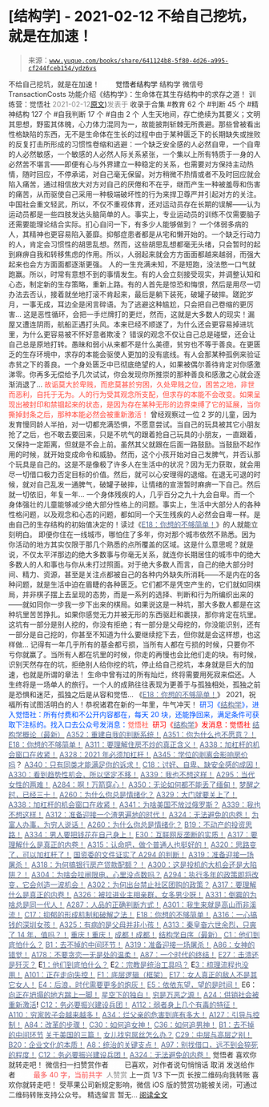# [结构学] - 2021-02-12 不给自己挖坑，就是在加速！

> 来源：[`www.yuque.com/books/share/641124b8-5f80-4d26-a995-cf244fceb154/ydz6vs`](https://www.yuque.com/books/share/641124b8-5f80-4d26-a995-cf244fceb154/ydz6vs)

<ne-p id="520f42f3293818f927861ebbd5b15da4_p_0" data-lake-id="520f42f3293818f927861ebbd5b15da4_p_0"><ne-text id="ued5f9d9a" style="color: rgb(51, 51, 51);">不给自己挖坑，就是在加速！</ne-text></ne-p> <ne-p id="e255bec002b5d5533f6d0cf1f2f963ad" data-lake-id="e255bec002b5d5533f6d0cf1f2f963ad"><ne-text id="u4a414868" ne-fontsize="12" style="color: rgb(255, 255, 255);">原创</ne-text><ne-text id="u6b2bd99d" ne-fontsize="14">觉悟者</ne-text><ne-text id="ua44e585c" ne-fontsize="14">结构学</ne-text></ne-p> <ne-p id="bc96b2e1a42062457aea1e59fc3bfc34" data-lake-id="bc96b2e1a42062457aea1e59fc3bfc34"><ne-text id="u8fbfc79e" ne-fontsize="14" ne-bold="true" style="color: rgb(51, 51, 51);">结构学</ne-text></ne-p> <ne-p id="b6de4636dd40d3ec9d2b4f4ee641cc7d" data-lake-id="b6de4636dd40d3ec9d2b4f4ee641cc7d"><ne-text id="u45fee3ca" ne-fontsize="14" style="color: rgb(51, 51, 51);">微信号</ne-text><ne-text id="u7d6e8794" ne-fontsize="14" style="color: rgb(51, 51, 51);">TransactionCosts</ne-text></ne-p> <ne-p id="b4ba625e0c16df3e66d975331d785a5f" data-lake-id="b4ba625e0c16df3e66d975331d785a5f"><ne-text id="u4b1aa355" ne-fontsize="14" style="color: rgb(51, 51, 51);">功能介绍</ne-text><ne-text id="u2bb67e57" ne-fontsize="14" style="color: rgb(51, 51, 51);">《结构学》：生命体在其生存结构中的求存之道！ 训练营：觉悟社</ne-text></ne-p> <ne-p id="67dc16baaa2abdab451c046604af223f" data-lake-id="67dc16baaa2abdab451c046604af223f"><ne-text id="u1787e1c6" style="color: rgb(140, 140, 140);">2021-02-12</ne-text>[<ne-text id="ube3857fc" ne-fontsize="14">原文</ne-text>](https://mp.weixin.qq.com/s?__biz=MzIzMDYwOTM0Mg==&mid=2247485254&idx=1&sn=d9d6eabc3b529d2644bba1e1e69a230d&chksm=e8b19f97dfc61681f8dfa56546d0026ee0f6839196f8097817f66c2b6b6b9996d2d65c30a3a4#rd))<ne-text id="ua1fc6891" ne-fontsize="14" style="color: rgb(140, 140, 140);">发表于</ne-text></ne-p> <ne-p id="9463ebcc1ee924a28164669b0c6ae61d" data-lake-id="9463ebcc1ee924a28164669b0c6ae61d"><ne-text id="u494d34f5" style="color: rgb(51, 51, 51);">收录于合集</ne-text></ne-p> <ne-p id="ad7d456d7b1a2db5acfa1a4a844174d2" data-lake-id="ad7d456d7b1a2db5acfa1a4a844174d2"><ne-text id="u9e1411ce" style="color: rgb(51, 51, 51);">#教育 62 个</ne-text></ne-p> <ne-p id="37ed8afd62b19dec384609c77a4d81f7" data-lake-id="37ed8afd62b19dec384609c77a4d81f7"><ne-text id="u89b770be" style="color: rgb(51, 51, 51);">#判断 45 个</ne-text></ne-p> <ne-p id="032acadc65dbcb4ecec2cbdd512f68c4" data-lake-id="032acadc65dbcb4ecec2cbdd512f68c4"><ne-text id="u2f08df1e" style="color: rgb(51, 51, 51);">#精神结构 127 个</ne-text></ne-p> <ne-p id="80b15a839a3ec4e261d49d9e85a7ac53" data-lake-id="80b15a839a3ec4e261d49d9e85a7ac53"><ne-text id="u7610e2a2" style="color: rgb(51, 51, 51);">#自我判断 17 个</ne-text></ne-p> <ne-p id="22b337092fa0949e77c03c1e39f59979" data-lake-id="22b337092fa0949e77c03c1e39f59979"><ne-text id="uc8a766ac" style="color: rgb(51, 51, 51);">#自由 2 个</ne-text></ne-p> <ne-p id="d26c218ace762dbc9d699dd6a904f5b5" data-lake-id="d26c218ace762dbc9d699dd6a904f5b5"><ne-text id="u2d198bb3" style="color: rgb(51, 51, 51);">人生天地间，存亡绝续为其要义；文明其思想，野蛮其体魄，心力体力混同为一，故能披荆斩棘无所畏避。那些曾被看出性格缺陷的东西，无不是生命体在生长的过程中由于某种匮乏下的长期缺失或挫败的反复打击所形成的习惯性卷缩和逃避：一个缺乏安全感的人必然自卑，一个自卑的人必然敏感，一个敏感的人必然人际关系紧张，一个集以上所有特质于一身的人必然苦不堪言——即便有心与外界建立一种稳定的关系，也需要对方保持主动热情，随时回应，不停承诺，对自己毫无保留。对方稍微不热情或者不及时回应就会陷入痛苦，通过相信放大对方对自己的厌倦和不在乎，继而产生一种被羞辱和伤害的痛苦，从而驱使自己采用一种极端破坏性的行为来捍卫尊严并引起对方的关注。</ne-text></ne-p> <ne-p id="816237daee11e942c74635a51b23db31" data-lake-id="816237daee11e942c74635a51b23db31"><ne-text id="u06beeefa" style="color: rgb(51, 51, 51);">中国社会重文轻武，所以，不仅不重视体育，还对运动员存在长期的误解——认为运动员都是一些四肢发达头脑简单的人。事实上，专业运动员的训练不仅需要脑子还需要能理论结合实际。扪心自问一下，有多少人能够做到？</ne-text></ne-p> <ne-p id="847b652e71f1112bcb081881235efa90" data-lake-id="847b652e71f1112bcb081881235efa90"><ne-text id="u8daffce5" style="color: rgb(51, 51, 51);">一个体弱多病的人，其精神也更容易陷入萎靡。抑郁症患者都是从宅和懒开始的。一个缺乏行动力的人，肯定会习惯性的胡思乱想。然而，这些胡思乱想都毫无头绪，只会暂时的起到麻痹自我和转移焦虑的作用。所以，人弱起来就会方方面面都越来越弱，而强大起来也会方方面面都逐渐更强。</ne-text></ne-p> <ne-p id="e9a5566918faa45b424d4ceab2f0d80a" data-lake-id="e9a5566918faa45b424d4ceab2f0d80a"><ne-text id="u94dcdbd7" style="color: rgb(51, 51, 51);">人的一生充满未知，不是短跑，没法憋一口气就跑赢。所以，时常有意想不到的事情发生。有的人会立刻接受现实，并调整认知和心态，制定新的生存策略，重新上路。有的人首先是惊恐和悔恨，然后是用尽一切办法去否认，接着就坐地打滚不肯起来，最后是躺下装死，破罐子破摔。蹉跎岁月，一事无成，耳边全是闲言碎语。为了逃避这种尴尬，只会把自己卷缩的更厉害… 这是恶性循环，会把一手烂牌打的更烂，然而，这就是大多数人的现实！漏屋又遭连阴雨，航船正遇打头风。本来已经不顺遂了，为什么还会更容易掉进坑里，为什么更容易被不怀好意者欺凌？</ne-text></ne-p> <ne-p id="7f47de7322243de001a392ac50eedf04" data-lake-id="7f47de7322243de001a392ac50eedf04"><ne-text id="ue5bf6321" style="color: rgb(51, 51, 51);">错误的观念不仅让自己总是碰壁，还会让自己总是原地打转。愚昧和弱小从来都不是什么美德，贫穷也不等于善良。在更匮乏的生存环境中，求存的本能会驱使人更加的没有底线。有人会那某种孤例来验证赤贫之下的善良。一个身处匮乏中已彻底绝望的人，如果被偶尔善待肯定对你感激涕零。你再多无偿给予几次试试，你会发现你所推崇的那种善良和感激之心就会逐渐消退了…</ne-text></ne-p> <ne-p id="a8c97883aef7a6dbaa30f7b41eb7cffe" data-lake-id="a8c97883aef7a6dbaa30f7b41eb7cffe"><ne-text id="ube9d8c80" style="color: rgb(255, 76, 65);">故诟莫大於卑贱，而悲莫甚於穷困，久处卑贱之位，困苦之地，非世而恶利，自托于无为。人的行为受其观念所支配，但求存的本能不会改变。如果呈现出被封印和禁锢起来的状态，是因为存在某种无形的边界束缚了它的延展，当你撕掉封条之后，那种本能必然会被重新激活！</ne-text></ne-p> <ne-p id="67dadd112333b0d7786ba7fd24e9a038" data-lake-id="67dadd112333b0d7786ba7fd24e9a038"><ne-text id="uc2a797b2" style="color: rgb(51, 51, 51);">曾经观察过一位 2 岁的儿童，因为发育慢同龄人半拍，对一切都充满恐惧，不愿意尝试。当自己的玩具被其它小朋友抢了之后，也不敢去要回来，只是不吭气的跟着抢自己玩具的小朋友，一直跟着，又保持一定距离，但就是不会上前。虽然其父就跟在后面一路鼓励。当鼓励不起作用的时候，就开始变成命令和威胁。然而，这个小孩开始对自己发脾气，并否认那个玩具是自己的。这是不是像极了许多人在生活中的状况？因为无力获取，就会用尽一切借口极力否定目标的价值。然后，就可以心安理得的退缩。在退无可退的时候，就对自己乱发一通脾气，破罐子破摔，让情绪的宣泄暂时麻痹一下自己。然后就一切依旧，年复一年…</ne-text></ne-p> <ne-p id="34609384750ba1b86545bf72d2a325e4" data-lake-id="34609384750ba1b86545bf72d2a325e4"><ne-text id="u8c89b560" style="color: rgb(51, 51, 51);">一个身体残疾的人，几乎百分之九十九会自卑。而一个身体强壮的儿童能够减少绝大部分性格上的问题。事实上，生活中大部分人的各种性格问题，以及观念和心态的问题，都如同一个天生残疾的人必然会自卑一样。是由自己的生存结构的初始值决定的！读过《</ne-text>[<ne-text id="u70290504" style="color: rgb(87, 107, 149);">E18：你想的不够简单！</ne-text>](http://mp.weixin.qq.com/s?__biz=MzIzMDYwOTM0Mg==&mid=2247484775&idx=1&sn=2a8e810e281cd7fe5a4db49002b193d2&chksm=e8b19db6dfc614a0e3360f0d54949c40138c27b184c114a44feaa394bd4400073dbbedf6a049&scene=21#wechat_redirect)<ne-text id="uf0c4bc32" style="color: rgb(51, 51, 51);">》的人就能立刻明白。</ne-text></ne-p> <ne-p id="1e4d2959102ed80d45f795ff0fcc4cd7" data-lake-id="1e4d2959102ed80d45f795ff0fcc4cd7"><ne-text id="ue98e3833" style="color: rgb(51, 51, 51);">即便你住在一线城市，哪怕住了多年，你对那个城市依然不熟悉。因为你活动的地方其实仅限于那几个熟悉的点所覆盖的区域。这是什么意思呢？就是说，不仅太平洋那边的绝大多数事与你毫无关系，就连你长期居住的城市中的绝大多数人的人和事也与你从未打过照面。对于绝大多数人而言，自己的绝大部分时间、精力、资源，甚至是关注点都被自己的各种内外缺失所消耗——不是内在的各种问题，就是生活中迫在眉睫的各种匮乏。它们都不是凭空产生的，它们就如同棋局，并非棋子摆上去呈现的态势，而是一系列的选择、判断和行为所编织出来的——就如同你一步我一步下出来的棋局。如果说这是一种坑，那大多数人都是在这种坑里苦苦挣扎。如果你感觉无力并被无形的东西驱赶和裹挟，那你肯定在坑里。这坑有一部分是别人挖的，你没有拒绝；有一部分是父母挖的，你没能识别，还有一部分是自己挖的，你甚至不知道为什么要继续挖下去，但你就是会这样想，也这样做…</ne-text></ne-p> <ne-p id="3a18577c121906b16d76d60e1655c499" data-lake-id="3a18577c121906b16d76d60e1655c499"><ne-text id="udfb60ec5" style="color: rgb(51, 51, 51);">记得有一年几乎所有的基金都亏损，当所有人都在亏损的时候，只要你不亏你就赢了。</ne-text><ne-text id="uf06e7107" ne-bold="true" style="color: rgb(51, 51, 51);">当所有人都在坑里的时候，你走的再慢也会比他们走的块。有时候，识别天然存在的坑，拒绝别人给你挖的坑，停止给自己挖坑，本身就是巨大的加速，也就是所谓的章法！</ne-text></ne-p> <ne-p id="3bed234e47ef8e8ed83ea8f964e23d2c" data-lake-id="3bed234e47ef8e8ed83ea8f964e23d2c"><ne-text id="u97438835" style="color: rgb(47, 48, 52);">生命中曾有过的所有灿烂，终将需要用死寂来偿还。人生终将是一场单人的旅行。一个人的成熟往往表现为更善于与孤独相处，孤独之前是恐惧和迷茫，孤独之后是从容和觉悟… 《</ne-text>[<ne-text id="u769348ac" style="color: rgb(87, 107, 149);">E18：你想的不够简单！</ne-text>](http://mp.weixin.qq.com/s?__biz=MzIzMDYwOTM0Mg==&mid=2247484775&idx=1&sn=2a8e810e281cd7fe5a4db49002b193d2&chksm=e8b19db6dfc614a0e3360f0d54949c40138c27b184c114a44feaa394bd4400073dbbedf6a049&scene=21#wechat_redirect)<ne-text id="ua8a5f3c0" style="color: rgb(47, 48, 52);">》</ne-text></ne-p> <ne-p id="1b32fdfb59a1880f146695c5787caca1" data-lake-id="1b32fdfb59a1880f146695c5787caca1"><ne-text id="udfd10a9c" style="color: rgb(51, 51, 51);">2021，祝福所有试图活明白的人！恭祝诸君在新的一年里，牛气冲天！</ne-text></ne-p> <ne-p id="e72e29bb1ac391b463bc2a23e90e23a4" data-lake-id="e72e29bb1ac391b463bc2a23e90e23a4"><ne-text id="u103ae6cb" ne-bold="true" style="color: rgb(0, 82, 255);">研习《</ne-text>[<ne-text id="u135ac9a4" ne-bold="true" style="color: rgb(87, 107, 149);">结构学</ne-text>](https://mp.weixin.qq.com/mp/appmsgalbum?action=getalbum&album_id=1318317199878225920&__biz=MzAxNDk1NjI2Mw==#wechat_redirect)<ne-text id="u687b6408" ne-bold="true" style="color: rgb(0, 82, 255);">》，进入觉悟社：所有付费和不公开内容都在，每天 20 块，还能挣回来，满足条件可获取下注标的。</ne-text><ne-text id="ue46c3e41" style="color: rgb(0, 82, 255);">找入口去公众号发消息：</ne-text><ne-text id="u4b01d75d" ne-bold="true" style="color: rgb(255, 76, 65);">觉悟社 </ne-text></ne-p> <ne-p id="77a218a9ee46249b72f1ea5853cb91ca" data-lake-id="77a218a9ee46249b72f1ea5853cb91ca"><ne-text id="uc11ae12d" style="color: rgb(255, 0, 0);">研习《</ne-text>[<ne-text id="u68708882" style="color: rgb(87, 107, 149);">结构学</ne-text>](https://mp.weixin.qq.com/mp/appmsgalbum?action=getalbum&album_id=1318317199878225920&__biz=MzAxNDk1NjI2Mw==#wechat_redirect)<ne-text id="u960a1d04" style="color: rgb(255, 0, 0);">》发消息</ne-text><ne-text id="u8f5473cb" ne-bold="true" style="color: rgb(255, 0, 0);">：觉悟社</ne-text></ne-p>  <ne-p id="ffd11676a29b5b56ecf395abf92395ef" data-lake-id="ffd11676a29b5b56ecf395abf92395ef"><ne-card data-card-name="image" data-card-type="inline" id="gIrPy" data-event-boundary="card" style="color: rgb(51, 51, 51);"><ne-p id="857c31f13a9665688e647394669510bf" data-lake-id="857c31f13a9665688e647394669510bf">[<ne-text id="uf6d004ea" style="color: rgb(87, 107, 149);">结构学概论（最新）</ne-text>](http://mp.weixin.qq.com/s?__biz=MzAxNDk1NjI2Mw==&mid=2247485167&idx=1&sn=d5e962eff4a8e9770c83bc87d19d07f3&chksm=9b8a2567acfdac7154f7a62996dca874e5d186b44f3d120dcb633760318788c42d304e325313&scene=21#wechat_redirect)</ne-p> <ne-p id="5e054de8e9cd7939d8dd213f3c4e3a13" data-lake-id="5e054de8e9cd7939d8dd213f3c4e3a13">[<ne-text id="u6401a756" style="color: rgb(87, 107, 149);">A352：重建自我的判断系统！</ne-text>](http://mp.weixin.qq.com/s?__biz=MzIzMDYwOTM0Mg==&mid=2247485248&idx=1&sn=6544dd3fe1a7f01e9e8c4b6f68e33412&chksm=e8b19f91dfc61687f9ad611ebd33d2e9d0e0786972e86b90750f1d1b517162cbb99ec1afafa0&scene=21#wechat_redirect)</ne-p> <ne-p id="56f77132c48155f980d670bd8bbf6c13" data-lake-id="56f77132c48155f980d670bd8bbf6c13">[<ne-text id="ub06ce253" style="color: rgb(87, 107, 149);">A351：你为什么也不愿意？！</ne-text>](http://mp.weixin.qq.com/s?__biz=MzIzMDYwOTM0Mg==&mid=2247485242&idx=1&sn=f4a01a5936322120b0b158f225bc78de&chksm=e8b19febdfc616fd2eb1558a3b7c748ecc497a3af00aec5b5c5ca8042cc52eb7d0af7befa399&scene=21#wechat_redirect)</ne-p> <ne-p id="96efb6ece5f49e9f2b98e7e885ee9bd0" data-lake-id="96efb6ece5f49e9f2b98e7e885ee9bd0">[<ne-text id="u707f04d7" style="color: rgb(87, 107, 149);">E18：你想的不够简单！</ne-text>](http://mp.weixin.qq.com/s?__biz=MzIzMDYwOTM0Mg==&mid=2247484775&idx=1&sn=2a8e810e281cd7fe5a4db49002b193d2&chksm=e8b19db6dfc614a0e3360f0d54949c40138c27b184c114a44feaa394bd4400073dbbedf6a049&scene=21#wechat_redirect)</ne-p> <ne-p id="8211569d5959b543999aae70f84fc4af" data-lake-id="8211569d5959b543999aae70f84fc4af">[<ne-text id="u83822c80" ne-bold="true" style="color: rgb(87, 107, 149);">A311：要理解住房不炒的真正含义！</ne-text>](http://mp.weixin.qq.com/s?__biz=MzIzMDYwOTM0Mg==&mid=2247484959&idx=1&sn=090583ec50bfd9febec1de463c2672f6&chksm=e8b19ecedfc617d8629080f6745c8de013cfe875de26eef6767b2d5c10782650223ed15f807b&scene=21#wechat_redirect)</ne-p> <ne-p id="9c758d914be7a9d3cc769aaf9306be65" data-lake-id="9c758d914be7a9d3cc769aaf9306be65">[<ne-text id="u7d9967ba" ne-bold="true" style="color: rgb(87, 107, 149);">A338：加杠杆的机会窗口在收紧！</ne-text>](http://mp.weixin.qq.com/s?__biz=MzIzMDYwOTM0Mg==&mid=2247485155&idx=1&sn=64150dffebcd42af4fabc29e145fc218&chksm=e8b19e32dfc61724820d009af4a07a1d22174ba51e61af0553235937475410c8bbee54fa81ad&scene=21#wechat_redirect)</ne-p> <ne-p id="ab8b403701c7d99097dff5b753f28986" data-lake-id="ab8b403701c7d99097dff5b753f28986">[<ne-text id="u4bc5c799" ne-bold="true" style="color: rgb(87, 107, 149);">A328：2021 年必须加杠杆！</ne-text>](http://mp.weixin.qq.com/s?__biz=MzIzMDYwOTM0Mg==&mid=2247485087&idx=1&sn=24d72f6a71bddb8954a03be5db246538&chksm=e8b19e4edfc617587a8ae645885a89ab8c3c6f67730a026d9c7c9a94ab3051ca480302147fc0&scene=21#wechat_redirect)</ne-p> <ne-p id="44c605405395e42ab782fcd8aa518690" data-lake-id="44c605405395e42ab782fcd8aa518690">[<ne-text id="u034bff7b" ne-bold="true" style="color: rgb(87, 107, 149);">A345：学位的剥离会影响房价吗</ne-text>](http://mp.weixin.qq.com/s?__biz=MzIzMDYwOTM0Mg==&mid=2247485208&idx=1&sn=ac3653b56fc18a4a6a809139f935bc45&chksm=e8b19fc9dfc616dfa31b0baf15aa90d994ef8a1262e0fd515739c06698cd0673d1d46e6e4c4f&scene=21#wechat_redirect)<ne-text id="u57aaf2f0" ne-bold="true" style="color: rgb(51, 51, 51);">？</ne-text></ne-p> <ne-p id="1a03b89e2459d806ef6eddd918d49af8" data-lake-id="1a03b89e2459d806ef6eddd918d49af8">[<ne-text id="u29f98ad8" style="color: rgb(87, 107, 149);">A340：只有同类才能满足你的诉求！</ne-text>](http://mp.weixin.qq.com/s?__biz=MzIzMDYwOTM0Mg==&mid=2247485171&idx=1&sn=340c944cffbf00d8aa8dfe2e0a2d78e2&chksm=e8b19e22dfc61734def9c4a0bdfedddcd1836cdc2cf695018a942730a9ca804fe4ebe5a77bec&scene=21#wechat_redirect)</ne-p> <ne-p id="829faa4c766d34a80008b43591a26752" data-lake-id="829faa4c766d34a80008b43591a26752">[<ne-text id="u4a7a2bec" ne-bold="true" style="color: rgb(87, 107, 149);">C18：讨好、自卑、缺安全感的成因！</ne-text>](http://mp.weixin.qq.com/s?__biz=MzIzMDYwOTM0Mg==&mid=2247485189&idx=1&sn=5714d52391f1241d0235bb56c0b09a85&chksm=e8b19fd4dfc616c2059b4c7ecd4575ba9f4810f8559aa5c752d84f4ac8df4c1d6f2381d83389&scene=21#wechat_redirect)</ne-p> <ne-p id="1539f88e2161cc3d3bfb29a52f65d985" data-lake-id="1539f88e2161cc3d3bfb29a52f65d985">[<ne-text id="uea24b8f6" style="color: rgb(87, 107, 149);">A330：看到趋势性机会，所以坚定不移！</ne-text>](http://mp.weixin.qq.com/s?__biz=MzIzMDYwOTM0Mg==&mid=2247485097&idx=1&sn=029f58e90141f7c4f18ef6ab40373e19&chksm=e8b19e78dfc6176ea3034b9a8f0a03e5f177c973262e7cebc5b5508215ce61a425c5a542f301&scene=21#wechat_redirect)</ne-p> <ne-p id="4f292472da1b5a442170f4a529066610" data-lake-id="4f292472da1b5a442170f4a529066610">[<ne-text id="u5107de1f" style="color: rgb(87, 107, 149);">A339：我也不想这样！</ne-text>](http://mp.weixin.qq.com/s?__biz=MzIzMDYwOTM0Mg==&mid=2247485177&idx=1&sn=e02641dfcdd16047e9df52c8397557c0&chksm=e8b19e28dfc6173e9a660e9a17835123f6a086e5609ca691f46fe3f03cf0fdceb6a9322eabc0&scene=21#wechat_redirect)</ne-p> <ne-p id="e0cd7becabc6069b7b22e2edc76963a3" data-lake-id="e0cd7becabc6069b7b22e2edc76963a3">[<ne-text id="uc2186aa4" ne-fontsize="13" style="color: rgb(87, 107, 149);">A295：当代女性的两难！</ne-text>](http://mp.weixin.qq.com/s?__biz=MzIzMDYwOTM0Mg==&mid=2247484854&idx=1&sn=6851afe306f7b89d23728018ea32b7f2&chksm=e8b19d67dfc61471955b15021ac11c5fff9f1607977e9df1bd2bbfabc2deb3dea5c98e369c55&scene=21#wechat_redirect)</ne-p> <ne-p id="8bf4a20f1610c8fbb0c8c4d8be9fab0d" data-lake-id="8bf4a20f1610c8fbb0c8c4d8be9fab0d">[<ne-text id="u0d8b8bcc" ne-fontsize="13" style="color: rgb(87, 107, 149);">A284：啊！万箭穿心！</ne-text>](http://mp.weixin.qq.com/s?__biz=MzAxNDk1NjI2Mw==&mid=2247486135&idx=1&sn=e950149b9b9147e9199cfc6093605950&chksm=9b8a293facfda029419b911d4b4fa91c73bbaf695b206df2cf15124d843f4bf4b80673baa394&scene=21#wechat_redirect)</ne-p> <ne-p id="a3eb72a4ac2d9ef9b576ba406641d135" data-lake-id="a3eb72a4ac2d9ef9b576ba406641d135">[<ne-text id="u2ae1bd41" ne-fontsize="13" style="color: rgb(87, 107, 149);">A350：无论如何都不能丢了缅甸！</ne-text>](http://mp.weixin.qq.com/s?__biz=MzIzMDYwOTM0Mg==&mid=2247485236&idx=1&sn=7b5c01f0568ece7a5285e2f421320b3e&chksm=e8b19fe5dfc616f30e3a2a26ad1661a1c59c14dea0a323df62c8b2090136965c6158d4a57238&scene=21#wechat_redirect)</ne-p> <ne-p id="7fef40baf69d97b86405723e45efd915" data-lake-id="7fef40baf69d97b86405723e45efd915">[<ne-text id="u5845d899" ne-fontsize="13" ne-bold="true" style="color: rgb(87, 107, 149);">梦醒之时，已经三十！</ne-text>](http://mp.weixin.qq.com/s?__biz=MzIzMDYwOTM0Mg==&mid=2247484378&idx=1&sn=e3a058584a13d7a5267315113964280d&chksm=e8b19b0bdfc6121df4af4b77d2d826fd0f4132ccfdee48132ce8cf86eb1ba45b898be83d1dc7&scene=21#wechat_redirect)</ne-p> <ne-p id="493e3b5133b1d6d7d6b6e90ae09ea1e5" data-lake-id="493e3b5133b1d6d7d6b6e90ae09ea1e5">[<ne-text id="ub8100c79" ne-fontsize="13" ne-bold="true" style="color: rgb(87, 107, 149);">A260：为什么你总是情绪化？</ne-text>](http://mp.weixin.qq.com/s?__biz=MzAxNDk1NjI2Mw==&mid=2247485923&idx=1&sn=6e1e4a5b0b44a3ac652fe5b32b56ac07&chksm=9b8a2a6bacfda37d56d0717875b11867d9f7426fb815a36f43aebb438d135b81c8d69c3ab006&scene=21#wechat_redirect)</ne-p> <ne-p id="631e0a280304749d35d65d1438abb2cc" data-lake-id="631e0a280304749d35d65d1438abb2cc">[<ne-text id="u6b12be50" ne-bold="true" style="color: rgb(87, 107, 149);">A329：大门就要关上了！</ne-text>](http://mp.weixin.qq.com/s?__biz=MzIzMDYwOTM0Mg==&mid=2247485111&idx=1&sn=2083ce35e0b472ce7526e85113d70dac&chksm=e8b19e66dfc61770d3c57843c16c77a0b5591d5f80191b03f4a0013c4a65b1b8c86de2f8361b&scene=21#wechat_redirect)</ne-p> <ne-p id="c6654ed460f031849620ebc2a90188ad" data-lake-id="c6654ed460f031849620ebc2a90188ad">[<ne-text id="u33c568bc" ne-bold="true" style="color: rgb(87, 107, 149);">A338：加杠杆的机会窗口在收紧！</ne-text>](http://mp.weixin.qq.com/s?__biz=MzIzMDYwOTM0Mg==&mid=2247485155&idx=1&sn=64150dffebcd42af4fabc29e145fc218&chksm=e8b19e32dfc61724820d009af4a07a1d22174ba51e61af0553235937475410c8bbee54fa81ad&scene=21#wechat_redirect)</ne-p> <ne-p id="5e864cc237b6b4190feba48e10cb70ca" data-lake-id="5e864cc237b6b4190feba48e10cb70ca">[<ne-text id="uc9485f05" style="color: rgb(87, 107, 149);">A341：为啥美国不放过俄罗斯？</ne-text>](http://mp.weixin.qq.com/s?__biz=MzIzMDYwOTM0Mg==&mid=2247485182&idx=1&sn=edea5a45938d0c41a416b667a4901947&chksm=e8b19e2fdfc617391b6ec309954594bc8c3011270bb559f9d327fed1a8d6753b6a63a23b2cc4&scene=21#wechat_redirect)</ne-p> <ne-p id="52a5edc24a3ec2df4719ea426aa5fa6b" data-lake-id="52a5edc24a3ec2df4719ea426aa5fa6b">[<ne-text id="uf3e4607d" style="color: rgb(87, 107, 149);">A339：我也不想这样！</ne-text>](http://mp.weixin.qq.com/s?__biz=MzIzMDYwOTM0Mg==&mid=2247485177&idx=1&sn=e02641dfcdd16047e9df52c8397557c0&chksm=e8b19e28dfc6173e9a660e9a17835123f6a086e5609ca691f46fe3f03cf0fdceb6a9322eabc0&scene=21#wechat_redirect)</ne-p> <ne-p id="a81e04c3956e54825689abba2462ce1d" data-lake-id="a81e04c3956e54825689abba2462ce1d">[<ne-text id="uee1b3d7a" style="color: rgb(87, 107, 149);">A312：准备迎接一个渣男遍地的时代！</ne-text>](http://mp.weixin.qq.com/s?__biz=MzIzMDYwOTM0Mg==&mid=2247485150&idx=1&sn=baa95cd39e02e12f3aa991688f270577&chksm=e8b19e0fdfc61719f0cb271221c85862256ffadd3003f676e9d3eff398e39fd3b95acc7d6885&scene=21#wechat_redirect)</ne-p> <ne-p id="e8f4879eaf6302143f085e0ff8c223cb" data-lake-id="e8f4879eaf6302143f085e0ff8c223cb">[<ne-text id="uaa20d41c" style="color: rgb(87, 107, 149);">A324：无法避免的内卷！</ne-text>](http://mp.weixin.qq.com/s?__biz=MzAxNDk1NjI2Mw==&mid=2247486351&idx=1&sn=416223e7bbe181ac9d64767f073152d1&chksm=9b8a2807acfda11139d7bb034b96551e34563b5f21310b05ac2aa8808c12fb592aedd4ee3bf5&scene=21#wechat_redirect)</ne-p> <ne-p id="864ce0ff6ba313b093a3d9937c4c120b" data-lake-id="864ce0ff6ba313b093a3d9937c4c120b">[<ne-text id="ud12bec53" style="color: rgb(87, 107, 149);">为富人办事，为穷人说话！</ne-text>](http://mp.weixin.qq.com/s?__biz=MzIzMDYwOTM0Mg==&mid=2247484462&idx=1&sn=195ebab17907fba73c69ae7a11bc40ad&chksm=e8b19cffdfc615e9b2f88327d492813afa3656859f4d67a6d831ac1cf684a54b760a8b8edcd6&scene=21#wechat_redirect)</ne-p> <ne-p id="d6dbfd12b70356a5605c646cf8fefb9b" data-lake-id="d6dbfd12b70356a5605c646cf8fefb9b">[<ne-text id="ue2fe8b09" style="color: rgb(87, 107, 149);">A260：为什么你总是情绪化？</ne-text>](http://mp.weixin.qq.com/s?__biz=MzAxNDk1NjI2Mw==&mid=2247485923&idx=1&sn=6e1e4a5b0b44a3ac652fe5b32b56ac07&chksm=9b8a2a6bacfda37d56d0717875b11867d9f7426fb815a36f43aebb438d135b81c8d69c3ab006&scene=21#wechat_redirect)</ne-p> <ne-p id="02574a9826369a8b19056c53fad47ae3" data-lake-id="02574a9826369a8b19056c53fad47ae3">[<ne-text id="ubfb43206" style="color: rgb(87, 107, 149);">B19：不动产的投资思路！</ne-text>](http://mp.weixin.qq.com/s?__biz=MzIzMDYwOTM0Mg==&mid=2247484069&idx=1&sn=a13a6e590a21b27fd1356718b3a2dcd3&chksm=e8b19a74dfc613622b23c7233732cbb1d499c75f9b7ac3047cdeaee3a34eeae7d3b4871429f1&scene=21#wechat_redirect)</ne-p> <ne-p id="5f720adfa315d7296bca5235b857d95f" data-lake-id="5f720adfa315d7296bca5235b857d95f">[<ne-text id="uf2f7294f" ne-bold="true" style="color: rgb(87, 107, 149);">A334：男人要把钱花在自己身上！</ne-text>](http://mp.weixin.qq.com/s?__biz=MzIzMDYwOTM0Mg==&mid=2247485123&idx=1&sn=7a3e012167fe9f5c1555cddb7a08cc1e&chksm=e8b19e12dfc6170437185bd55475c22d1e0306d191d5cdb9c20223576d8a44e4c6d116b89e69&scene=21#wechat_redirect)</ne-p> <ne-p id="29e9faefd721408a09a00c94d44e2b92" data-lake-id="29e9faefd721408a09a00c94d44e2b92">[<ne-text id="ucd9dcbcf" ne-bold="true" style="color: rgb(87, 107, 149);">E30：互联网反垄断的实质！</ne-text>](http://mp.weixin.qq.com/s?__biz=MzIzMDYwOTM0Mg==&mid=2247485082&idx=1&sn=c8b4d505292d900ca750fa2a4541cc88&chksm=e8b19e4bdfc6175d3ce68f21fb0530372d2723fa81da0a447f3b7e60c39e37804456fa006cab&scene=21#wechat_redirect)</ne-p> <ne-p id="ec1773ca007e09d002121fd2e007e1e5" data-lake-id="ec1773ca007e09d002121fd2e007e1e5">[<ne-text id="u033afef4" ne-bold="true" style="color: rgb(87, 107, 149);">A317：要理解什么是真正的内卷！</ne-text>](http://mp.weixin.qq.com/s?__biz=MzIzMDYwOTM0Mg==&mid=2247485061&idx=1&sn=ca29269a607917fc496e804188be831d&chksm=e8b19e54dfc617420d461820d8dd260c6fc1be85fb3e11bc1ebf0f9227e7be5ebb50f9ff2bdf&scene=21#wechat_redirect)</ne-p> <ne-p id="64db3c40ce5f1d7167e9bb325d80ccab" data-lake-id="64db3c40ce5f1d7167e9bb325d80ccab">[<ne-text id="u3fd99cf8" ne-bold="true" style="color: rgb(87, 107, 149);">A315：认命吧，做个普通人也挺好的！</ne-text>](http://mp.weixin.qq.com/s?__biz=MzIzMDYwOTM0Mg==&mid=2247485008&idx=1&sn=bcaf70c42d4676c8f69de9f9ead1e495&chksm=e8b19e81dfc617973ba40200519407186760e32843fc6f379020da6160b0ba89870dadcae5fa&scene=21#wechat_redirect)</ne-p> <ne-p id="b4f196c19b3aaac244e45b423e9f2e4e" data-lake-id="b4f196c19b3aaac244e45b423e9f2e4e">[<ne-text id="u366f202e" ne-fontsize="13" ne-bold="true" style="color: rgb(87, 107, 149);">A320：思路变了，可以加杠杆了！</ne-text>](http://mp.weixin.qq.com/s?__biz=MzIzMDYwOTM0Mg==&mid=2247485041&idx=1&sn=add2174fa42806f885a456a072ee4fee&chksm=e8b19ea0dfc617b6734e013f780112fdd88f28ad5312ce423fea1d75da4c3757660dab175208&scene=21#wechat_redirect)</ne-p> <ne-p id="73460ce3e2c4c2e89800defa0df2bb3f" data-lake-id="73460ce3e2c4c2e89800defa0df2bb3f">[<ne-text id="ud1a2d40e" ne-fontsize="13" ne-bold="true" style="color: rgb(87, 107, 149);">国资委的文件证实了 A294 的判断！</ne-text>](http://mp.weixin.qq.com/s?__biz=MzIzMDYwOTM0Mg==&mid=2247484994&idx=1&sn=83c3c5b2335489f457b8e54e221af20e&chksm=e8b19e93dfc61785af473d8542a982e70bfc3f2c1a9837e105afba67f52e9b4f0f923e5e119f&scene=21#wechat_redirect)</ne-p> <ne-p id="e46b0dd7bb75f147345f691fbdd1e98d" data-lake-id="e46b0dd7bb75f147345f691fbdd1e98d">[<ne-text id="u9d15987b" ne-fontsize="13" ne-bold="true" style="color: rgb(87, 107, 149);">A319：准备迎接一场屠杀！</ne-text>](http://mp.weixin.qq.com/s?__biz=MzIzMDYwOTM0Mg==&mid=2247485036&idx=1&sn=ff52df7559e0a6ed8230922ebd2af71a&chksm=e8b19ebddfc617ab0eca4ed1a66c5227d328155954d6704be456950fb3926e59e5288f7877cf&scene=21#wechat_redirect)</ne-p> <ne-p id="4699bbb8a93b85ab44def4cbaa2b2904" data-lake-id="4699bbb8a93b85ab44def4cbaa2b2904">[<ne-text id="u14033d06" ne-fontsize="13" ne-bold="true" style="color: rgb(87, 107, 149);">A318：为何搞银行房产贷款配额？！</ne-text>](http://mp.weixin.qq.com/s?__biz=MzIzMDYwOTM0Mg==&mid=2247485031&idx=1&sn=c4af23061445755fdb12f1196c108b1d&chksm=e8b19eb6dfc617a015821fd94ff2d8f51a2cb8fb456ddd907206b615bf3240c1597d3618609c&scene=21#wechat_redirect)</ne-p> <ne-p id="0bd18032486df00975664a18050aa6f9" data-lake-id="0bd18032486df00975664a18050aa6f9">[<ne-text id="u4acec0bc" ne-fontsize="13" ne-bold="true" style="color: rgb(87, 107, 149);">A300：这是投机的大机会还是大陷阱？！</ne-text>](http://mp.weixin.qq.com/s?__biz=MzIzMDYwOTM0Mg==&mid=2247484882&idx=1&sn=b103029f41e3aede94e1a45d035cd9ac&chksm=e8b19d03dfc614153863f37ca3f9204b451e2c02ad5ca8680c120e2458e628e5329c76b2d42c&scene=21#wechat_redirect)</ne-p> <ne-p id="0be0e139caba85921ef3a9e3ee6f6696" data-lake-id="0be0e139caba85921ef3a9e3ee6f6696">[<ne-text id="u302b4574" ne-fontsize="13" ne-bold="true" style="color: rgb(87, 107, 149);">A304：为啥会拉闸限电，心里没点数吗？</ne-text>](http://mp.weixin.qq.com/s?__biz=MzIzMDYwOTM0Mg==&mid=2247484921&idx=1&sn=0f74dcad5b3cecf8e438493543b5457e&chksm=e8b19d28dfc6143eb8a9bdcdc8a57259580a9267ecea4e54032b9a803540f314e3c6a3cb50ca&scene=21#wechat_redirect)</ne-p> <ne-p id="196b5f23c3c3eb958cb44fedade60c5c" data-lake-id="196b5f23c3c3eb958cb44fedade60c5c">[<ne-text id="uc74556ac" ne-fontsize="13" ne-bold="true" style="color: rgb(87, 107, 149);">A294：执行多年的政策即将改变，它会创造一波机会！</ne-text>](http://mp.weixin.qq.com/s?__biz=MzIzMDYwOTM0Mg==&mid=2247484849&idx=1&sn=5485cd1d6c511e883e25b0c7dd9e2e3e&chksm=e8b19d60dfc614764ffc8405dccf5b8120b31988f3c1cee74e384c06f0e39c3c81bef8263c3d&scene=21#wechat_redirect)</ne-p> <ne-p id="9b2316de435a5f5de5a9fa339ecf27f0" data-lake-id="9b2316de435a5f5de5a9fa339ecf27f0">[<ne-text id="u4c7383e7" ne-fontsize="13" ne-bold="true" style="color: rgb(87, 107, 149);">A302：为何出台禁止社区团购的政策？</ne-text>](http://mp.weixin.qq.com/s?__biz=MzIzMDYwOTM0Mg==&mid=2247484904&idx=1&sn=3b711f9bc2c47ba0ba432cf47d5832fb&chksm=e8b19d39dfc6142f8524aba7d5a15c694c1e25c19e2e662f6773219ace93c7354adf6878e54f&scene=21#wechat_redirect)</ne-p> <ne-p id="f37129c3b6713c1f54a4882ebaa14d38" data-lake-id="f37129c3b6713c1f54a4882ebaa14d38">[<ne-text id="u9e45bc1e" style="color: rgb(87, 107, 149);">A317：要理解什么是真正的内卷！</ne-text>](http://mp.weixin.qq.com/s?__biz=MzIzMDYwOTM0Mg==&mid=2247485061&idx=1&sn=ca29269a607917fc496e804188be831d&chksm=e8b19e54dfc617420d461820d8dd260c6fc1be85fb3e11bc1ebf0f9227e7be5ebb50f9ff2bdf&scene=21#wechat_redirect)</ne-p> <ne-p id="b7ca5f85765771c36def812b9b9e9127" data-lake-id="b7ca5f85765771c36def812b9b9e9127">[<ne-text id="u1d6f1e5b" style="color: rgb(87, 107, 149);">A326：被拉进业主相亲群，女多男少呀！</ne-text>](http://mp.weixin.qq.com/s?__biz=MzAxNDk1NjI2Mw==&mid=2247486324&idx=1&sn=c0d67524b58ca0869251ac8dd9772466&chksm=9b8a28fcacfda1ea6297a2c531a80b18eb2234b7902983ffb2ea8c860ef64b3e0c1b6af20e11&scene=21#wechat_redirect)</ne-p> <ne-p id="d568131295a8236cf87c7c27305b3e6c" data-lake-id="d568131295a8236cf87c7c27305b3e6c">[<ne-text id="u75f816c4" style="color: rgb(87, 107, 149);">A331：倒霉的为啥总是同一代人！</ne-text>](http://mp.weixin.qq.com/s?__biz=MzIzMDYwOTM0Mg==&mid=2247485093&idx=1&sn=1f0dea4c2daf6d0cc57291f380950d92&chksm=e8b19e74dfc617625c62894cea1b4b7266548075986dbd0e01c9e42d0da7833a1b11c1196559&scene=21#wechat_redirect)</ne-p> <ne-p id="5ad91813f795196e2f87e5752b54cd2d" data-lake-id="5ad91813f795196e2f87e5752b54cd2d">[<ne-text id="u124de783" style="color: rgb(87, 107, 149);">A287：人品的正确判断方式！</ne-text>](http://mp.weixin.qq.com/s?__biz=MzAxNDk1NjI2Mw==&mid=2247486146&idx=1&sn=43c3cc0387fbab991133860c59aabdb0&chksm=9b8a294aacfda05c52561e366129fd6344dc4c97609a47d4210f9498f8535fec2425c2410b31&scene=21#wechat_redirect)</ne-p> <ne-p id="37a8e2d31b6f71d3f835e3f961b146a8" data-lake-id="37a8e2d31b6f71d3f835e3f961b146a8">[<ne-text id="u7850dd38" ne-fontsize="13" style="color: rgb(87, 107, 149);">A301：我生来就是高山而非溪流！</ne-text>](http://mp.weixin.qq.com/s?__biz=MzIzMDYwOTM0Mg==&mid=2247484895&idx=1&sn=241f68fd60c1b47239beef7573364ceb&chksm=e8b19d0edfc6141856def733b4a1fd20332b7083f1234182452387fcfe12cebb015db7bfbeec&scene=21#wechat_redirect)</ne-p> <ne-p id="9803cb02bb1722e3326ffb9f7f6bf493" data-lake-id="9803cb02bb1722e3326ffb9f7f6bf493">[<ne-text id="ucb7bfe0f" ne-fontsize="13" style="color: rgb(87, 107, 149);">C17：抑郁的形成机制和破解之法！</ne-text>](http://mp.weixin.qq.com/s?__biz=MzIzMDYwOTM0Mg==&mid=2247484812&idx=1&sn=d8b3a1dbaf5f2d08fe6d2e1664237ba4&chksm=e8b19d5ddfc6144b05efb4212b3542ab9f22b79a2ddab8e42ec911a07ea74190ce84f24e123f&scene=21#wechat_redirect)</ne-p> <ne-p id="22722f1d84f5eb7d79a6ee7eaa1cf28b" data-lake-id="22722f1d84f5eb7d79a6ee7eaa1cf28b">[<ne-text id="ua60b69b1" style="color: rgb(87, 107, 149);">E18：你想的不够简单！</ne-text>](http://mp.weixin.qq.com/s?__biz=MzIzMDYwOTM0Mg==&mid=2247484775&idx=1&sn=2a8e810e281cd7fe5a4db49002b193d2&chksm=e8b19db6dfc614a0e3360f0d54949c40138c27b184c114a44feaa394bd4400073dbbedf6a049&scene=21#wechat_redirect)</ne-p> <ne-p id="b7968cb97b8b4c0b39d9a7efa59722c0" data-lake-id="b7968cb97b8b4c0b39d9a7efa59722c0">[<ne-text id="u8b2203ab" style="color: rgb(87, 107, 149);">A316：一心搞钱的深圳女孩！</ne-text>](http://mp.weixin.qq.com/s?__biz=MzIzMDYwOTM0Mg==&mid=2247485013&idx=1&sn=47e4214190fe82572974deeaba06f332&chksm=e8b19e84dfc61792d2eb8f2f774cbc1781e03fc16024a0b1223db933ddb215be7e51e100be98&scene=21#wechat_redirect)</ne-p> <ne-p id="b48769fff5c5309eaf694276a29849d8" data-lake-id="b48769fff5c5309eaf694276a29849d8">[<ne-text id="uf07d9a35" style="color: rgb(87, 107, 149);">A325：有病的是父母并非小孩！</ne-text>](http://mp.weixin.qq.com/s?__biz=MzIzMDYwOTM0Mg==&mid=2247485077&idx=1&sn=57f985e15ac94c5f1f3882ca3b043fc7&chksm=e8b19e44dfc617526db72343346431f4b43129e2437747a012cba9bf63b9695a2fc25c5e4654&scene=21#wechat_redirect)</ne-p> <ne-p id="c869860435f21b6e804f76a4a4b2b0b4" data-lake-id="c869860435f21b6e804f76a4a4b2b0b4">[<ne-text id="u05ff408b" ne-fontsize="13" ne-bold="true" style="color: rgb(87, 107, 149);">A313：秦皇奋六世余烈，只爽了 14 年，值吗？！</ne-text>](http://mp.weixin.qq.com/s?__biz=MzIzMDYwOTM0Mg==&mid=2247484982&idx=1&sn=c788144715447f1d1706d11032606236&chksm=e8b19ee7dfc617f122722185bea3af2753d3c810cdae1f8c6e5189fb69afc7b28093e7466cfd&scene=21#wechat_redirect)</ne-p> <ne-p id="f1d1d3815840f0818d7f12fd989da8be" data-lake-id="f1d1d3815840f0818d7f12fd989da8be">[<ne-text id="ua52fac03" style="color: rgb(87, 107, 149);">重庆！重庆！</ne-text>](http://mp.weixin.qq.com/s?__biz=MzAxNDk1NjI2Mw==&mid=2247485354&idx=1&sn=331128611c478feede60317e963239a5&chksm=9b8a2422acfdad3448a9bcc0f9745f4367028e8a9b0a307f7c01c2690c398560a4be5e43492c&scene=21#wechat_redirect)</ne-p> <ne-p id="987c05c493d423de208128346b00e352" data-lake-id="987c05c493d423de208128346b00e352">[<ne-text id="uee0957be" style="color: rgb(87, 107, 149);">成都！成都！</ne-text>](http://mp.weixin.qq.com/s?__biz=MzIzMDYwOTM0Mg==&mid=2247484576&idx=1&sn=432e1df31f0735f0c93636776e97a859&chksm=e8b19c71dfc615671c9204af66bb0ffdb622fb2545b0387734a662feaa8e8be57d3063f59c5a&scene=21#wechat_redirect)</ne-p> <ne-p id="6196e4ded8e1feff68be5a3c8413d580" data-lake-id="6196e4ded8e1feff68be5a3c8413d580">[<ne-text id="ua9c25f56" style="color: rgb(87, 107, 149);">结构学自序（最新）</ne-text>](http://mp.weixin.qq.com/s?__biz=MzAxNDk1NjI2Mw==&mid=2247485327&idx=1&sn=5a8c9a6499c84e1c3129ca7cb41e0ac7&chksm=9b8a2407acfdad112471c12c6b86e4e914116dbb6d6588fa726a72e0aafa01d9c1b9fd24a738&scene=21#wechat_redirect)</ne-p> <ne-p id="532fec667e909e9e4491a844c244e20c" data-lake-id="532fec667e909e9e4491a844c244e20c">[<ne-text id="u3f88610f" style="color: rgb(87, 107, 149);">C1：他们到底怕什么？</ne-text>](http://mp.weixin.qq.com/s?__biz=MzAxNDk1NjI2Mw==&mid=2247483898&idx=1&sn=1b0a50386e9e89d2750dec717236f0aa&chksm=9b8a2272acfdab64235b35ee5e91b8cac6172144207251636e1345fc570aa1601f59eff7f442&scene=21#wechat_redirect)</ne-p> <ne-p id="46d1efbbedfc0ae0c12572f3ffa89cee" data-lake-id="46d1efbbedfc0ae0c12572f3ffa89cee">[<ne-text id="ua148ab14" style="color: rgb(87, 107, 149);">B1：去不掉的中间环节！</ne-text>](http://mp.weixin.qq.com/s?__biz=MzIzMDYwOTM0Mg==&mid=2247483903&idx=1&sn=e8a21cb816d6a27d869f81463805a208&chksm=e8b1992edfc610380f54d91f9acc9844820c77ce8a5bcedb4f36372c406647f45fd2514a6a77&scene=21#wechat_redirect)</ne-p> <ne-p id="41366e7e2b1aba2b2a99944d3e6aa711" data-lake-id="41366e7e2b1aba2b2a99944d3e6aa711">[<ne-text id="u6cbaf980" style="color: rgb(87, 107, 149);">A319：准备迎接一场屠杀！</ne-text>](http://mp.weixin.qq.com/s?__biz=MzIzMDYwOTM0Mg==&mid=2247485036&idx=1&sn=ff52df7559e0a6ed8230922ebd2af71a&chksm=e8b19ebddfc617ab0eca4ed1a66c5227d328155954d6704be456950fb3926e59e5288f7877cf&scene=21#wechat_redirect)</ne-p> <ne-p id="d34b63b1f70ec44fd4f2bf8d4ec40f33" data-lake-id="d34b63b1f70ec44fd4f2bf8d4ec40f33">[<ne-text id="u765c19fd" style="color: rgb(87, 107, 149);">A86：女神的错觉！</ne-text>](http://mp.weixin.qq.com/s?__biz=MzAxNDk1NjI2Mw==&mid=2247484733&idx=1&sn=fab22e8ab3f80b78dab3d4e2e2716bfb&chksm=9b8a26b5acfdafa374df83506e5086a573169362877918977c08490b4e9747c45c99d1266e7f&scene=21#wechat_redirect)</ne-p> <ne-p id="3216d825250d32cf3780d537d8a67a5d" data-lake-id="3216d825250d32cf3780d537d8a67a5d">[<ne-text id="u66ccf87a" style="color: rgb(87, 107, 149);">A178：不要贪恋一无是处的温柔！</ne-text>](http://mp.weixin.qq.com/s?__biz=MzAxNDk1NjI2Mw==&mid=2247485259&idx=1&sn=c46eb58cf71fc316608279b1e10828b8&chksm=9b8a24c3acfdadd57781ee9631cc06ed50551cc15141d155f54fa20dcf69c653825673104680&scene=21#wechat_redirect)</ne-p> <ne-p id="3341a4f4dd02301d9836b39f5228fcd3" data-lake-id="3341a4f4dd02301d9836b39f5228fcd3">[<ne-text id="u6543c4aa" style="color: rgb(87, 107, 149);">A87：一个时代的终结！</ne-text>](http://mp.weixin.qq.com/s?__biz=MzIzMDYwOTM0Mg==&mid=2247484102&idx=1&sn=c0572fe89409ac0ef2d1468b8f81f130&chksm=e8b19a17dfc6130119eacf0492c237b5173f6f9c13265a36d7919e3132228f8c2d3306863c08&scene=21#wechat_redirect)</ne-p> <ne-p id="8cf65382d6c8a804921532be1b56557d" data-lake-id="8cf65382d6c8a804921532be1b56557d">[<ne-text id="u6af2f539" style="color: rgb(87, 107, 149);">E27：击溃还是歼灭？</ne-text>](http://mp.weixin.qq.com/s?__biz=MzAxNDk1NjI2Mw==&mid=2247485068&idx=1&sn=2b373ea4eefcf1b09885327f1a71579c&chksm=9b8a2504acfdac128793e9562414dc6898813182021afefdb73c3ea788e0a998af0ed02fe173&scene=21#wechat_redirect)</ne-p> <ne-p id="bd625837f3314515604ccf4d1f38e4d7" data-lake-id="bd625837f3314515604ccf4d1f38e4d7"><ne-text id="ub6e98d61" style="color: rgb(11, 1, 20);">E</ne-text>[<ne-text id="u4eff1b5d" style="color: rgb(87, 107, 149);">1：他们到底怕什么？</ne-text>](http://mp.weixin.qq.com/s?__biz=MzAxNDk1NjI2Mw==&mid=2247483898&idx=1&sn=1b0a50386e9e89d2750dec717236f0aa&chksm=9b8a2272acfdab64235b35ee5e91b8cac6172144207251636e1345fc570aa1601f59eff7f442&scene=21#wechat_redirect)</ne-p> <ne-p id="8fd71d6967f4897d9dfba754cd3d32be" data-lake-id="8fd71d6967f4897d9dfba754cd3d32be"><ne-text id="ubbd1c1fd" style="color: rgb(11, 1, 20);">E</ne-text>[<ne-text id="u6c3fc5e6" style="color: rgb(87, 107, 149);">2：宗教是统治工具吗？</ne-text>](http://mp.weixin.qq.com/s?__biz=MzAxNDk1NjI2Mw==&mid=2247483901&idx=1&sn=f5d9f8c7bd84370c79adae921351e813&chksm=9b8a2275acfdab63fde093d76ff82e01d0e2fd43ea675f77fd17fd51a15873d4d10499f5338d&scene=21#wechat_redirect)</ne-p> <ne-p id="485cbf6893cd74b768ccf53398f106dd" data-lake-id="485cbf6893cd74b768ccf53398f106dd"><ne-text id="u99ce6fe9" style="color: rgb(11, 1, 20);">E</ne-text>[<ne-text id="u70946230" style="color: rgb(87, 107, 149);">3：梳理流程也没用！</ne-text>](http://mp.weixin.qq.com/s?__biz=MzAxNDk1NjI2Mw==&mid=2247483989&idx=1&sn=ee70dacfd980f041379d91ae947ece44&chksm=9b8a21ddacfda8cb28bf62d6f53531e8a8ebce2de96396e50ec7e7e144fffe502ec6faee3415&scene=21#wechat_redirect)</ne-p> <ne-p id="35cadb08e2f86add3c42e08225d0f1b9" data-lake-id="35cadb08e2f86add3c42e08225d0f1b9">[<ne-text id="u69ddaa58" style="color: rgb(87, 107, 149);">A101：正在走向失控！</ne-text>](http://mp.weixin.qq.com/s?__biz=MzAxNDk1NjI2Mw==&mid=2247485118&idx=1&sn=f80e8cdc785582325fe732a34ada1752&chksm=9b8a2536acfdac20e341884248b172b0c0ca910540223ab60c7625fdc0de2a03975d780ea2ab&scene=21#wechat_redirect)</ne-p> <ne-p id="e7f5b1e5d4017b7bf6b87a5e5faf48df" data-lake-id="e7f5b1e5d4017b7bf6b87a5e5faf48df">[<ne-text id="ub640ddb7" style="color: rgb(87, 107, 149);">F1：底层逻辑（框架）</ne-text>](http://mp.weixin.qq.com/s?__biz=MzAxNDk1NjI2Mw==&mid=2247485072&idx=1&sn=83d919c9e3bf71d25978a97c8d4c8aa6&chksm=9b8a2518acfdac0ea8a0f84382cc7c0a26d1ac3664d76c6365aee67ac4ebcac1bf280c060249&scene=21#wechat_redirect)</ne-p> <ne-p id="dabf00fdbccefc31b46e3f12680f1305" data-lake-id="dabf00fdbccefc31b46e3f12680f1305">[<ne-text id="ub475e0a8" style="color: rgb(87, 107, 149);">E17：女人真正的敌人不是其它女人！</ne-text>](http://mp.weixin.qq.com/s?__biz=MzAxNDk1NjI2Mw==&mid=2247485246&idx=1&sn=e0a9e2bac3f9bc5122895e854b7d597a&chksm=9b8a24b6acfdada017380e476dc7faaf80b57b95b2bb8eb7b8ab61d0b04f5dd46850f7af81e3&scene=21#wechat_redirect)</ne-p> <ne-p id="e103470a21ead5c7f6b29c20f3df1c57" data-lake-id="e103470a21ead5c7f6b29c20f3df1c57">[<ne-text id="uea552714" style="color: rgb(87, 107, 149);">E4：后浪，时代需要更多的炮灰！</ne-text>](http://mp.weixin.qq.com/s?__biz=MzAxNDk1NjI2Mw==&mid=2247485174&idx=1&sn=e3a702db58f3c2ec0d06b89f8435c73a&chksm=9b8a257eacfdac680d37903d2d05385f5c9401c189321cc109c96b1063e9753c8498d1553f72&scene=21#wechat_redirect)</ne-p> <ne-p id="9a1d019970660adbd8929f55d484d7b1" data-lake-id="9a1d019970660adbd8929f55d484d7b1">[<ne-text id="uecfdd0c7" style="color: rgb(87, 107, 149);">E5：依依东望，望的是时间！</ne-text>](http://mp.weixin.qq.com/s?__biz=MzIzMDYwOTM0Mg==&mid=2247483860&idx=1&sn=b5b01ae82ff764ce2806251e3f2a809f&chksm=e8b19905dfc61013607735eb7782299c9a4d7a39a8b15a7b46182ef20eda3ffe9f6ed6337e1f&scene=21#wechat_redirect)</ne-p> <ne-p id="e15ef7f395881bad8f19a3cd2f511b48" data-lake-id="e15ef7f395881bad8f19a3cd2f511b48"><ne-text id="u8cbe1818" style="color: rgb(51, 51, 51);">E6：</ne-text>[<ne-text id="u74d477a5" style="color: rgb(87, 107, 149);">向正在坍塌的地方踹上一脚！</ne-text>](http://mp.weixin.qq.com/s?__biz=MzAxNDk1NjI2Mw==&mid=2247483789&idx=1&sn=5e44b7b524c3dc4bb7705f49ed0a44a3&chksm=9b8a2205acfdab139e4b1d44ef6702b09c9fbf79505340205d13fbdaa33207a997f54bee0e97&scene=21#wechat_redirect)</ne-p> <ne-p id="73e0dba7363c18166c918a2f6c1912e1" data-lake-id="73e0dba7363c18166c918a2f6c1912e1">[<ne-text id="uc76db1d1" style="color: rgb(87, 107, 149);">星空下的独白！</ne-text>](http://mp.weixin.qq.com/s?__biz=MzAxNDk1NjI2Mw==&mid=2247484550&idx=1&sn=fa82f3305cc05c03bebea3852dd822b6&chksm=9b8a270eacfdae181964706c9ba3ccde2a315f3f6e21011f6296b060e0e14384ad0485da97f9&scene=21#wechat_redirect)</ne-p> <ne-p id="15b85be84a5be4745d5a0d54ed107b62" data-lake-id="15b85be84a5be4745d5a0d54ed107b62">[<ne-text id="uc33ab339" style="color: rgb(87, 107, 149);">穷是万恶之源！</ne-text>](http://mp.weixin.qq.com/s?__biz=MzAxNDk1NjI2Mw==&mid=2247483823&idx=1&sn=e54ebe9891b302dc0bf1815c76ccf8b7&chksm=9b8a2227acfdab31a05e273addd9159d4b8263d58d3c58bf214841c8189157519719c3427306&scene=21#wechat_redirect)</ne-p> <ne-p id="53abd2bd6fab31386966db009d70b15d" data-lake-id="53abd2bd6fab31386966db009d70b15d">[<ne-text id="u147e28e1" style="color: rgb(87, 107, 149);">A24：供销社会被重新激活</ne-text>](http://mp.weixin.qq.com/s?__biz=MzAxNDk1NjI2Mw==&mid=2247484249&idx=1&sn=b8af24c3440b291292b1ed4eddfcfaec&chksm=9b8a20d1acfda9c79045cf72415a403a655fcbcc03483c9b2970fd289e28f7c18a998142039c&scene=21#wechat_redirect)<ne-text id="u6f961c88" style="color: rgb(11, 1, 20);">!</ne-text></ne-p> <ne-p id="e0214978f612c04ca26cd06166bbd207" data-lake-id="e0214978f612c04ca26cd06166bbd207">[<ne-text id="uc051a374" style="color: rgb(87, 107, 149);">C12：务必要振兴建设兵团！</ne-text>](http://mp.weixin.qq.com/s?__biz=MzAxNDk1NjI2Mw==&mid=2247484193&idx=1&sn=88c86597191d0c97a411f9ea6f7b7c5d&chksm=9b8a20a9acfda9bfae819e8e42531fe6d523dd244ef0fc0c0787ab812540108c181f7ec2ffa9&scene=21#wechat_redirect)</ne-p> <ne-p id="e54388c1e180a987055463c13a08e9ea" data-lake-id="e54388c1e180a987055463c13a08e9ea">[<ne-text id="u3f096f18" style="color: rgb(87, 107, 149);">A112：弱者身上几个有毒的特征！</ne-text>](http://mp.weixin.qq.com/s?__biz=MzAxNDk1NjI2Mw==&mid=2247484903&idx=1&sn=609b7c81f10207eea8bcccbe35aa61b6&chksm=9b8a266facfdaf790a328ee9eca9d05f95ce939b69b2e4c1fcaacd63470bd79c44d03caeb00c&scene=21#wechat_redirect)</ne-p> <ne-p id="d615c5f0ef455ea12656d9ad4d47e37b" data-lake-id="d615c5f0ef455ea12656d9ad4d47e37b">[<ne-text id="u57f8ee40" style="color: rgb(87, 107, 149);">A110：穷家败子会越来越多！</ne-text>](http://mp.weixin.qq.com/s?__biz=MzAxNDk1NjI2Mw==&mid=2247484897&idx=1&sn=84e1c8a85eb385c04f400095d47d55eb&chksm=9b8a2669acfdaf7f7a431a12c057023ae123aaa855b0f9d48a98c21eae27788632beb60765c9&scene=21#wechat_redirect)</ne-p> <ne-p id="aba371535c6940cb77348e1d4074524a" data-lake-id="aba371535c6940cb77348e1d4074524a">[<ne-text id="ufc7d5bd5" style="color: rgb(87, 107, 149);">A34：烂父亲的危害到底有多大！</ne-text>](http://mp.weixin.qq.com/s?__biz=MzIzMDYwOTM0Mg==&mid=2247483986&idx=1&sn=984fbf5e696f7a3f34f25dcf93037cea&chksm=e8b19a83dfc61395d629a54503920505c42a73a62b9e72308ed4ea0d66c509ca66a1a3138ea5&scene=21#wechat_redirect)</ne-p> <ne-p id="09e191f8d4cc4cfd056f416c4277dc15" data-lake-id="09e191f8d4cc4cfd056f416c4277dc15">[<ne-text id="u5f294de6" style="color: rgb(87, 107, 149);">A127：引导与控制！</ne-text>](http://mp.weixin.qq.com/s?__biz=MzAxNDk1NjI2Mw==&mid=2247484979&idx=1&sn=f399f00523a8dd5cafe7c0636121333e&chksm=9b8a25bbacfdacad35d6b31ea6500e76fc161c3dd8e789aacdc1284bedcdcaf57570dd6f6261&scene=21#wechat_redirect)</ne-p> <ne-p id="a916cb02fe39c17be6c283ac36e6a8b0" data-lake-id="a916cb02fe39c17be6c283ac36e6a8b0">[<ne-text id="uaba59ae0" style="color: rgb(87, 107, 149);">A84：改革的步骤！</ne-text>](http://mp.weixin.qq.com/s?__biz=MzIzMDYwOTM0Mg==&mid=2247484098&idx=1&sn=8a28fd5dce47b485ed38e4f3cfdb7d05&chksm=e8b19a13dfc61305fde13511d297aa1d6b59184825c7998f338e7d5f36742e3c06c717d78fe8&scene=21#wechat_redirect)</ne-p> <ne-p id="bcb4278e52b9efa47fc9cffc69a32b79" data-lake-id="bcb4278e52b9efa47fc9cffc69a32b79">[<ne-text id="u3a70ef91" style="color: rgb(87, 107, 149);">C30：如何追女神！</ne-text>](http://mp.weixin.qq.com/s?__biz=MzAxNDk1NjI2Mw==&mid=2247484588&idx=1&sn=de5c95495cc04bcfe8644c3c2bc025c3&chksm=9b8a2724acfdae3286a142c2de506a7494e2d7aa50c990c0e159cedab07b5287040f286dfac6&scene=21#wechat_redirect)</ne-p> <ne-p id="4a79f2d04ace8b05922023334026d8b7" data-lake-id="4a79f2d04ace8b05922023334026d8b7">[<ne-text id="ua85bc068" style="color: rgb(87, 107, 149);">C36：如何追男神！</ne-text>](http://mp.weixin.qq.com/s?__biz=MzAxNDk1NjI2Mw==&mid=2247485234&idx=1&sn=3a3659e6648263013c662bb25ff35795&chksm=9b8a24baacfdadace5d8fa147798a3e18e84b07e4f8761b0f7137b9811a42425b869336013db&scene=21#wechat_redirect)</ne-p> <ne-p id="7eb95590cf9df3c35d82d5296ae8f6ba" data-lake-id="7eb95590cf9df3c35d82d5296ae8f6ba">[<ne-text id="u43ad878b" style="color: rgb(87, 107, 149);">B1：去不掉的中间环节</ne-text>](http://mp.weixin.qq.com/s?__biz=MzIzMDYwOTM0Mg==&mid=2247483903&idx=1&sn=e8a21cb816d6a27d869f81463805a208&chksm=e8b1992edfc610380f54d91f9acc9844820c77ce8a5bcedb4f36372c406647f45fd2514a6a77&scene=21#wechat_redirect)</ne-p> <ne-p id="66330ded38d9862a4b2e3a684ab9e2fd" data-lake-id="66330ded38d9862a4b2e3a684ab9e2fd">[<ne-text id="u90149e5b" style="color: rgb(87, 107, 149);">关于美国的三篇！</ne-text>](http://mp.weixin.qq.com/s?__biz=MzIzMDYwOTM0Mg==&mid=2247484082&idx=1&sn=7f0efdc740505aeff41af3593c2c07d2&chksm=e8b19a63dfc613757721204eef321ddcad7ddc01dfc2076db117c37c0b37d75438f2e405c830&scene=21#wechat_redirect)</ne-p> <ne-p id="b54b9a44c85d0ff053834d20a76d0a23" data-lake-id="b54b9a44c85d0ff053834d20a76d0a23">[<ne-text id="ud9555310" style="color: rgb(87, 107, 149);">女儿找穷屌丝怎么办？</ne-text>](http://mp.weixin.qq.com/s?__biz=MzAxNDk1NjI2Mw==&mid=2247484939&idx=1&sn=6a8b9a3df7e1197fde72a04e45ad3055&chksm=9b8a2583acfdac958a9514beb89993c74e6ee5ad63df4c4c6d420f8ac9cc3976dcfe5f66c734&scene=21#wechat_redirect)</ne-p> <ne-p id="54274bacc494d92e115be4a3c64a4688" data-lake-id="54274bacc494d92e115be4a3c64a4688">[<ne-text id="u707540d8" style="color: rgb(87, 107, 149);">C29：中层与高层之别！</ne-text>](http://mp.weixin.qq.com/s?__biz=MzIzMDYwOTM0Mg==&mid=2247484061&idx=1&sn=6b5effaceec4ccea129b0b2c0ff9eb94&chksm=e8b19a4cdfc6135a82d4a79c2245a8efb5cea97135ffeef76afcdb0f1d23fc37408270b77ac3&scene=21#wechat_redirect)</ne-p> <ne-p id="376da855d025146e88da2407aa6fa84b" data-lake-id="376da855d025146e88da2407aa6fa84b">[<ne-text id="u2da5f197" style="color: rgb(87, 107, 149);">B20：企业文化的本质！</ne-text>](http://mp.weixin.qq.com/s?__biz=MzIzMDYwOTM0Mg==&mid=2247484111&idx=1&sn=d6154ef03c3702d24ebbd49ec6d2544b&chksm=e8b19a1edfc61308357f4cc639a74339e18c1e7ea64e351a1d73fac03d82e0daa3d7cbd2b4f7&scene=21#wechat_redirect)</ne-p> <ne-p id="a627c0d9132b930230637742ddd9c377" data-lake-id="a627c0d9132b930230637742ddd9c377">[<ne-text id="ued0aa966" style="color: rgb(87, 107, 149);">A8：统治的关键支点！</ne-text>](http://mp.weixin.qq.com/s?__biz=MzAxNDk1NjI2Mw==&mid=2247483996&idx=1&sn=c9bc4ea308424074eddfdf68020fc602&chksm=9b8a21d4acfda8c2902216f0de9989ce3d22d440efe7c3bdcc29724308c95969cb124ed257f5&scene=21#wechat_redirect)</ne-p> <ne-p id="4490b2641622e3abd0e048920292bcb9" data-lake-id="4490b2641622e3abd0e048920292bcb9">[<ne-text id="u5cdc2f62" style="color: rgb(87, 107, 149);">A97：别找借口，远不到会猝死的程度！</ne-text>](http://mp.weixin.qq.com/s?__biz=MzAxNDk1NjI2Mw==&mid=2247484866&idx=1&sn=d93222730b1fd65cd31d270e54c91073&chksm=9b8a264aacfdaf5cf1d8eab64891b03e7b9966e887c9f512b7cb4a3f6cca04f1faa2c5da905d&scene=21#wechat_redirect)</ne-p> <ne-p id="614bc5cc5a0468aa3fa1959716170203" data-lake-id="614bc5cc5a0468aa3fa1959716170203">[<ne-text id="u47f693ef" style="color: rgb(87, 107, 149);">C12：务必要振兴建设兵团！</ne-text>](http://mp.weixin.qq.com/s?__biz=MzAxNDk1NjI2Mw==&mid=2247484193&idx=1&sn=88c86597191d0c97a411f9ea6f7b7c5d&chksm=9b8a20a9acfda9bfae819e8e42531fe6d523dd244ef0fc0c0787ab812540108c181f7ec2ffa9&scene=21#wechat_redirect)</ne-p> <ne-p id="e6c68af8f575c43a18e00baa9a519812" data-lake-id="e6c68af8f575c43a18e00baa9a519812">[<ne-text id="u6c1d00f9" style="color: rgb(87, 107, 149);">A324：无法避免的内卷！</ne-text>](http://mp.weixin.qq.com/s?__biz=MzAxNDk1NjI2Mw==&mid=2247486351&idx=1&sn=416223e7bbe181ac9d64767f073152d1&chksm=9b8a2807acfda11139d7bb034b96551e34563b5f21310b05ac2aa8808c12fb592aedd4ee3bf5&scene=21#wechat_redirect)</ne-p> <ne-p id="4e3bf42f40bbb7d4b094522f4bcd2b3c" data-lake-id="4e3bf42f40bbb7d4b094522f4bcd2b3c"><ne-text id="u0cc825c2" style="color: rgb(51, 51, 51);">觉悟者</ne-text></ne-p> <ne-p id="2a64a83472c41d6758a81a11b47f16c5" data-lake-id="2a64a83472c41d6758a81a11b47f16c5"><ne-text id="ub270f557" style="color: rgb(51, 51, 51);">喜欢你就转走吧！</ne-text></ne-p> <ne-p id="bb4a3c1172b4390dd77cb703a324a3c5" data-lake-id="bb4a3c1172b4390dd77cb703a324a3c5"><ne-text id="u7dffeb85" ne-bold="true" style="color: rgb(51, 51, 51);">微信扫一扫赞赏作者</ne-text><ne-text id="udca26ceb" ne-bold="true" style="color: rgb(255, 255, 255);">赞赏</ne-text></ne-p> <ne-p id="e64586f67aca4a7e270bae0f155d2207" data-lake-id="e64586f67aca4a7e270bae0f155d2207"><ne-text id="ue985a6a4" style="color: rgb(51, 51, 51);">已喜欢，</ne-text><ne-text id="u921ea9f3">对作者说句悄悄话</ne-text></ne-p> <ne-p id="89376cb6b957789fe2b734decfd3341f" data-lake-id="89376cb6b957789fe2b734decfd3341f"><ne-text id="ue7ecd72f" style="color: rgb(51, 51, 51);">取消</ne-text></ne-p> <ne-p id="662bb01ceddb2c8296bba5f25013d85f" data-lake-id="662bb01ceddb2c8296bba5f25013d85f"><ne-text id="ufdfce06b" ne-fontsize="14" ne-bold="true" style="color: rgb(51, 51, 51);">发送给作者</ne-text></ne-p> <ne-p id="9864eb789bad9ef276533926d9a42835" data-lake-id="9864eb789bad9ef276533926d9a42835"><ne-text id="ua2b63a76" ne-bold="true" style="color: rgb(255, 255, 255);">发送</ne-text></ne-p> <ne-p id="109814b28255f5b4adc08a38d82e9b24" data-lake-id="109814b28255f5b4adc08a38d82e9b24"><ne-text id="u1858ce02" ne-fontsize="13" style="color: rgb(250, 81, 81);">最多 40 字，当前共字</ne-text></ne-p> <ne-p id="7482a082ba4a753e7945e667e31419ee" data-lake-id="7482a082ba4a753e7945e667e31419ee"><ne-text id="uc954bbbb" style="color: rgb(136, 136, 136);"> 人赞赏</ne-text></ne-p> <ne-p id="dc7562cc89ea9291e95d6322c4237512" data-lake-id="dc7562cc89ea9291e95d6322c4237512"><ne-text id="u6ff73c83" style="color: rgb(51, 51, 51);">上一页</ne-text> <ne-text id="u0c146a3b">1</ne-text><ne-text id="ua98d2751" style="color: rgb(51, 51, 51);">/3 下一页</ne-text></ne-p> <ne-p id="e2217c61e876fe6e6437f4400f5af456" data-lake-id="e2217c61e876fe6e6437f4400f5af456"><ne-text id="u1a27d36e" style="color: rgb(51, 51, 51);">长按二维码向我转账</ne-text></ne-p> <ne-p id="52b9c6c9cc631190102a9e1002a740a6" data-lake-id="52b9c6c9cc631190102a9e1002a740a6"><ne-text id="ud15875ce" style="color: rgb(51, 51, 51);">喜欢你就转走吧！</ne-text></ne-p> <ne-p id="fa45118acfe36052cbe3510da06c9241" data-lake-id="fa45118acfe36052cbe3510da06c9241"><ne-text id="u4e170956" style="color: rgb(51, 51, 51);">受苹果公司新规定影响，微信 iOS 版的赞赏功能被关闭，可通过二维码转账支持公众号。</ne-text></ne-p> <ne-h3 id="GgdN9" data-lake-id="GgdN9"><ne-heading-ext><ne-heading-anchor></ne-heading-anchor><ne-heading-fold></ne-heading-fold></ne-heading-ext><ne-heading-content><ne-text id="uf732fe39" ne-fontsize="16" style="color: rgb(51, 51, 51);">精选留言</ne-text></ne-heading-content></ne-h3> <ne-p id="a370bfe7037c2e5dc68db58fea077ae9" data-lake-id="a370bfe7037c2e5dc68db58fea077ae9"><ne-text id="u33349b26" style="color: rgb(51, 51, 51);">暂无...</ne-text></ne-p> <ne-p id="8c94f924704db9198f429f701326baa8" data-lake-id="8c94f924704db9198f429f701326baa8">[<ne-text id="u35403523">阅读全文</ne-text>](https://t.zsxq.com/fUB23JM)</ne-p></ne-card></ne-p>